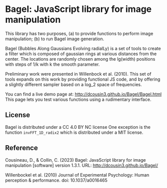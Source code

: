 Bagel: JavaScript library for image manipulation
==

This library has two purposes, (a) to provide functions to perform image manipulation;
(b) to run Bagel image generation.

Bagel (Bubbles Along Gaussians Evolving radialLy) is a set of tools to create a filter 
which is composed of gaussian rings at various distances from the center. The locations 
are randomly chosen among the lg(width) positions with steps of 1/k with k the smooth 
parameter.

Preliminary work were presented in Willenbock et al. (2010). This set of tools expands on
this work by providing functional JS code, and by offering a slightly different sampler
based on a log_2 space of frequencies.
   
You can find a live demo page at: http://dcousin3.github.io/Bagel/Bagel.html This page lets you
test various functions using a rudimentary interface.

   
## License
Bagel is distributed under a CC 4.0 BY NC license
One exception is the function `invFFT_1D_radix2` which is distributed under a MIT license.

 
## Reference

Cousineau, D., & Collin, C. (2023) Bagel: JavaScript library for image manipulation [software]
    version 1.3.1. URL: http://dcousin3.github.io/Bagel/

Willenbockel et al. (2010) Journal of Experimental Psychology: Human perception & 
		performance. doi: 10.1037/a0016465 